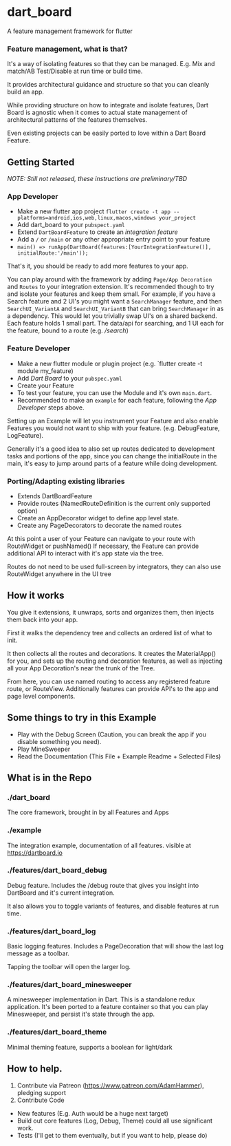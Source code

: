 # dart_board

A feature management framework for flutter

### Feature management, what is that?

It's a way of isolating features so that they can be managed. E.g. Mix and match/AB Test/Disable at run time or build time.

It provides architectural guidance and structure so that you can cleanly build an app.

While providing structure on how to integrate and isolate features, Dart Board is agnostic when it comes to actual 
state management of architectural patterns of the features themselves.

Even existing projects can be easily ported to love within a Dart Board Feature.

## Getting Started

*NOTE: Still not released, these instructions are preliminary/TBD*

### App Developer

- Make a new flutter app project `flutter create -t app --platforms=android,ios,web,linux,macos,windows your_project`
- Add dart_board to your `pubspect.yaml`
- Extend `DartBoardFeature` to create an *integration feature*
- Add a `/` or `/main` or any other appropriate entry point to your feature
- `main() => runApp(DartBoard(features:[YourIntegrationFeature()], initialRoute:'/main'));`

That's it, you should be ready to add more features to your app. 

You can play around with the framework by adding `Page/App Decoration` and `Routes` to your integration extension. It's recommended though to try and isolate your features and keep them small. For example, if you have a Search feature and 2 UI's you might want a `SearchManager` feature, and then `SearchUI_VariantA` and `SearchUI_VariantB` that can bring `SearchManager` in as a dependency. This would let you trivially swap UI's on a shared backend.  Each feature holds 1 small part. The data/api for searching, and 1 UI each for the feature, bound to a route (e.g. */search*)


### Feature Developer
- Make a new flutter module or plugin project (e.g. `flutter create -t module my_feature)
- Add *Dart Board* to your `pubspec.yaml`
- Create your Feature
- To test your feature, you can use the Module and it's own `main.dart`. 
- Recommended to make an `example` for each feature, following the *App Developer* steps above.


Setting up an Example will let you instrument your Feature and also enable Features you would not want to ship with your feature. (e.g. DebugFeature, LogFeature).

Generally it's a good idea to also set up routes dedicated to development tasks and portions of the app, since you can change the initialRoute in the main, it's easy to jump around parts of a feature while doing development.

### Porting/Adapting existing libraries
- Extends DartBoardFeature
- Provide routes (NamedRouteDefinition is the current only supported option)
- Create an AppDecorator widget to define app level state.
- Create any PageDecorators to decorate the named routes

At this point a user of your Feature can navigate to your route with RouteWidget or pushNamed()
If necessary, the Feature can provide additional API to interact with it's app state via the tree.

Routes do not need to be used full-screen by integrators, they can also use RouteWidget anywhere in the UI tree

## How it works
You give it extensions, it unwraps, sorts and organizes them, then injects them back into your app.

First it walks the dependency tree and collects an ordered list of what to init.

It then collects all the routes and decorations. It creates the MaterialApp()
for you, and sets up the routing and decoration features, as well as injecting all your App Decoration's near the trunk of the Tree.

From here, you can use named routing to access any registered feature route, or
RouteView. Additionally features can provide API's to the app and page level components.

## Some things to try in this Example
- Play with the Debug Screen (Caution, you can break the app if you disable something you need).
- Play MineSweeper
- Read the Documentation (This File + Example Readme + Selected Files)

## What is in the Repo
### ./dart_board

The core framework, brought in by all Features and Apps

### ./example

The integration example, documentation of all features.
visible at https://dartboard.io

### ./features/dart_board_debug

Debug feature. Includes the /debug route that gives you insight into DartBoard
and it's current integration.

It also allows you to toggle variants of features, and disable features at run time.

### ./features/dart_board_log

Basic logging features. Includes a PageDecoration that will show the last log message
as a toolbar.

Tapping the toolbar will open the larger log.

### ./features/dart_board_minesweeper

A minesweeper implementation in Dart. This is a standalone redux application. It's been ported
to a feature container so that you can play Minesweeper, and persist it's state through the app.

### ./features/dart_board_theme

Minimal theming feature, supports a boolean for light/dark


## How to help.

1) Contribute via Patreon (https://www.patreon.com/AdamHammer), pledging support 
2) Contribute Code
  - New features (E.g. Auth would be a huge next target)
  - Build out core features (Log, Debug, Theme) could all use significant work.
  - Tests (I'll get to them eventually, but if you want to help, please do)
